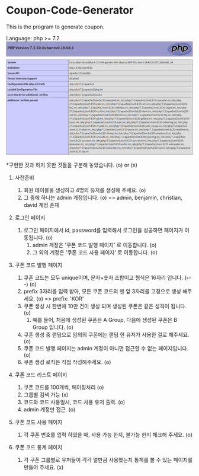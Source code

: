 # Coupon-Code-Generator

This is the program to generate coupon.

Language: php >= 7.2
![php_version](./image/php_version.png)


*구현한 것과 하지 못한 것들을 구분해 놓았습니다. (o) or (x)

1. 사전준비
    1. 회원 테이블을 생성하고 4명의 유저를 생성해 주세요. (o)
    2. 그 중에 하나는 admin 계정입니다. (o)
=> admin, benjamin, christian, david 계정 존재

2. 로그인 페이지
    1. 로그인 페이지에서 id, password를 입력해서 로그인을 성공하면 페이지가 이동됩니다. (o)
        1. admin 계정은 '쿠폰 코드 발행 페이지' 로 이동합니다. (o)
        2. 그 외의 계정은 '쿠폰 코드 사용 페이지' 로 이동합니다. (o)


3. 쿠폰 코드 발행 페이지
    1. 쿠폰 코드는 모두 unique이며, 문자+숫자 조합이고 형식은 16자리 입니다. (****-****-****-****) (o)
    2. prefix 3자리를 입력 받아, 모든 쿠폰 코드의 맨 앞 3자리를 고정으로 생성 해주세요. (o)
      => prefix: 'KOR'
    3. 쿠폰 생성 시 한번에 10만 건이 생성 되며 생성된 쿠폰은 같은 성격이 됩니다. (o)
        1. 예를 들어, 처음에 생성된 쿠폰은 A Group, 다음에 생성된 쿠폰은 B Group 입니다. (o)
    4. 쿠폰 생성 중 랜덤으로 임의의 쿠폰에는 랜덤 한 유저가 사용한 걸로 해주세요. (o)
    5. 쿠폰 코드 발행 페이지는 admin 계정이 아니면 접근할 수 없는 페이지입니다. (o)
    6. 쿠폰 생성 로직은 직접 작성해주세요. (o)


4. 쿠폰 코드 리스트 페이지
    1. 쿠폰 코드를 100개씩, 페이징처리 (o)
    2. 그룹별 검색 가능 (x)
    3. 코드와 코드 사용일시, 코드 사용 유저 출력. (o)
    4. admin 계정만 접근. (o)


5. 쿠폰 코드 사용 페이지
    1. 각 쿠폰 번호를 입력 하였을 때, 사용 가능 한지, 불가능 한지 체크해 주세요. (o)


6. 쿠폰 코드 통계 페이지
    1. 각 쿠폰 그룹별로 유저들이 각각 얼만큼 사용했는지 통계를 볼 수 있는 페이지를 만들어 주세요. (x)


